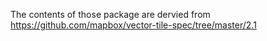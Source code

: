 The contents of those package are dervied from https://github.com/mapbox/vector-tile-spec/tree/master/2.1
